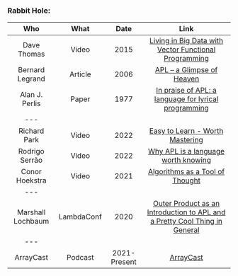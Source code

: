 ### Rabbit Hole:

|Who|What|Date|Link|
|:-----:|:---:|:--:|:--:|
|Dave Thomas|Video|2015|[Living in Big Data with Vector Functional Programming](https://www.youtube.com/watch?v=ng-QNLdgQeY)|
|Bernard Legrand|Article|2006|[APL – a Glimpse of Heaven](http://archive.vector.org.uk/art10011550)
|Alan J. Perlis|Paper|1977|[In praise of APL: a language for lyrical programming](https://dl.acm.org/doi/pdf/10.1145/586015.586019)|
|---||||
|Richard Park|Video|2022|[Easy to Learn - Worth Mastering](https://www.youtube.com/watch?v=o-0xk96_BNw)|
|Rodrigo Serrão|Video|2022|[Why APL is a language worth knowing](https://www.youtube.com/watch?v=j-qlYcIl61o)|
|Conor Hoekstra|Video|2021|[Algorithms as a Tool of Thought](https://www.youtube.com/watch?v=GZuZgCDql6g)|
|---||||
|Marshall Lochbaum|LambdaConf|2020|[Outer Product as an Introduction to APL and a Pretty Cool Thing in General](https://www.youtube.com/watch?v=WlUHw4hC4OY)|
|---||||
|ArrayCast|Podcast|2021-Present|[ArrayCast](www.arraycast.com)|
